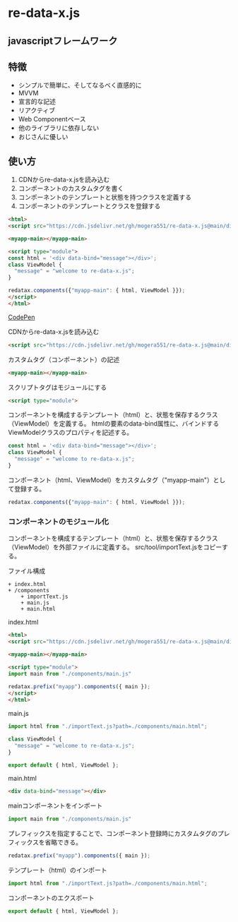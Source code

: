 # re-data-x.js
## javascriptフレームワーク
## 特徴
* シンプルで簡単に、そしてなるべく直感的に
* MVVM
* 宣言的な記述
* リアクティブ
* Web Componentベース
* 他のライブラリに依存しない
* おじさんに優しい

## 使い方
1. CDNからre-data-x.jsを読み込む
2. コンポーネントのカスタムタグを書く
3. コンポーネントのテンプレートと状態を持つクラスを定義する
4. コンポーネントのテンプレートとクラスを登録する

```html
<html>
<script src="https://cdn.jsdelivr.net/gh/mogera551/re-data-x.js@main/dist/re-data-x.min.js"></script>

<myapp-main></myapp-main>

<script type="module">
const html = '<div data-bind="message"></div>';
class ViewModel {
  "message" = "welcome to re-data-x.js";
}

redatax.components({"myapp-main": { html, ViewModel }});
</script>
</html>
```
[CodePen](https://codepen.io/mogera551/pen/OJEwOGr)

CDNからre-data-x.jsを読み込む

```html
<script src="https://cdn.jsdelivr.net/gh/mogera551/re-data-x.js@main/dist/re-data-x.min.js"></script>
```

カスタムタグ（コンポーネント）の記述

```html
<myapp-main></myapp-main>
```

スクリプトタグはモジュールにする

```html
<script type="module">
```

コンポーネントを構成するテンプレート（html）と、状態を保存するクラス（ViewModel）を定義する。
htmlの要素のdata-bind属性に、バインドするViewModelクラスのプロパティを記述する。

```js
const html = '<div data-bind="message"></div>';
class ViewModel {
  "message" = "welcome to re-data-x.js";
}
```

コンポーネント（html、ViewModel）をカスタムタグ（"myapp-main"）として登録する。

```js
redatax.components({"myapp-main": { html, ViewModel }});
```

### コンポーネントのモジュール化
コンポーネントを構成するテンプレート（html）と、状態を保存するクラス（ViewModel）を外部ファイルに定義する。
src/tool/importText.jsをコピーする。

ファイル構成
```
+ index.html
+ /components
    + importText.js
    + main.js
    + main.html
```

index.html
```html
<html>
<script src="https://cdn.jsdelivr.net/gh/mogera551/re-data-x.js@main/dist/re-data-x.min.js"></script>

<myapp-main></myapp-main>

<script type="module">
import main from "./components/main.js"
  
redatax.prefix("myapp").components({ main });
</script>
</html>
```

main.js
```js
import html from "./importText.js?path=./components/main.html";

class ViewModel {
  "message" = "welcome to re-data-x.js";
}

export default { html, ViewModel };
```

main.html
```html
<div data-bind="message"></div>
```


mainコンポーネントをインポート

```js
import main from "./components/main.js"
```

プレフィックスを指定することで、コンポーネント登録時にカスタムタグのプレフィックスを省略できる。

```js
redatax.prefix("myapp").components({ main });
```

テンプレート（html）のインポート

```js
import html from "./importText.js?path=./components/main.html";
```

コンポーネントのエクスポート

```js
export default { html, ViewModel };
```

